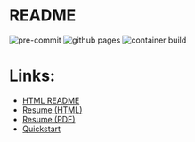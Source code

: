 # README

![pre-commit](https://github.com/cameronrutherford/cameronrutherford/actions/workflows/pre-commit.yml/badge.svg)
![github
pages](https://github.com/cameronrutherford/cameronrutherford/actions/workflows/publish.yml/badge.svg)
![container
build](https://github.com/cameronrutherford/cameronrutherford/actions/workflows/dev-container-publish.yml/badge.svg)

# Links:

- [HTML
  README](https://cameronrutherford.github.io/cameronrutherford/index.html)
- [Resume
  (HTML)](https://cameronrutherford.github.io/cameronrutherford/resume/resume.html)
- [Resume
  (PDF)](https://cameronrutherford.github.io/cameronrutherford/resume/resume.pdf)
- [Quickstart](https://cameronrutherford.github.io/cameronrutherford/config/.html)
